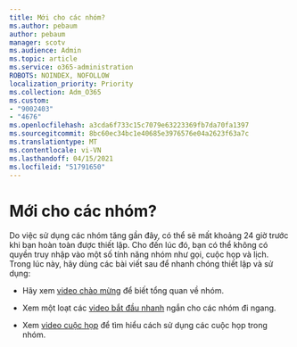```yaml
---
title: Mới cho các nhóm?
ms.author: pebaum
author: pebaum
manager: scotv
ms.audience: Admin
ms.topic: article
ms.service: o365-administration
ROBOTS: NOINDEX, NOFOLLOW
localization_priority: Priority
ms.collection: Adm_O365
ms.custom:
- "9002403"
- "4676"
ms.openlocfilehash: a3cda6f733c15c7079e63223369fb7da70fa1397
ms.sourcegitcommit: 8bc60ec34bc1e40685e3976576e04a2623f63a7c
ms.translationtype: MT
ms.contentlocale: vi-VN
ms.lasthandoff: 04/15/2021
ms.locfileid: "51791650"
---
```

# <a name="new-to-teams"></a>Mới cho các nhóm?

Do việc sử dụng các nhóm tăng gần đây, có thể sẽ mất khoảng 24 giờ trước khi bạn hoàn toàn được thiết lập. Cho đến lúc đó, bạn có thể không có quyền truy nhập vào một số tính năng nhóm như gọi, cuộc họp và lịch. Trong lúc này, hãy dùng các bài viết sau để nhanh chóng thiết lập và sử dụng: 

- Hãy xem [video chào mừng](https://support.office.com/article/welcome-to-microsoft-teams-b98d533f-118e-4bae-bf44-3df2470c2b12) để biết tổng quan về nhóm.

- Xem một loạt các [video bắt đầu nhanh](https://support.office.com/article/video-what-is-microsoft-teams-422bf3aa-9ae8-46f1-83a2-e65720e1a34d) ngắn cho các nhóm đi ngang.

- Xem [video cuộc họp](https://support.office.com/article/join-a-teams-meeting-078e9868-f1aa-4414-8bb9-ee88e9236ee4) để tìm hiểu cách sử dụng các cuộc họp trong nhóm.
